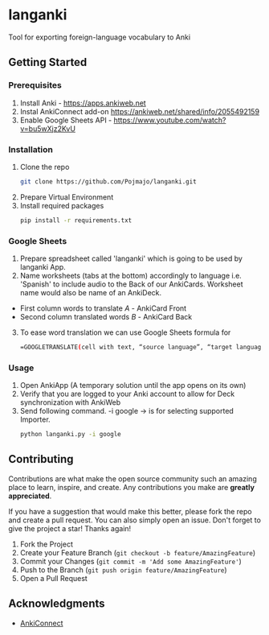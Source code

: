 # langanki
Tool for exporting foreign-language vocabulary to Anki

<!-- GETTING STARTED -->
## Getting Started

### Prerequisites

1. Install Anki - https://apps.ankiweb.net
2. Instal AnkiConnect add-on https://ankiweb.net/shared/info/2055492159
3. Enable Google Sheets API - https://www.youtube.com/watch?v=bu5wXjz2KvU

### Installation
1. Clone the repo
   ```sh
   git clone https://github.com/Pojmajo/langanki.git
   ```
2. Prepare Virtual Environment
3. Install required packages
   ```sh
   pip install -r requirements.txt
   ```
   
### Google Sheets
1. Prepare spreadsheet called 'langanki' which is going to be used by langanki App.
2. Name worksheets (tabs at the bottom) accordingly to language i.e. 'Spanish' to include
audio to the Back of our AnkiCards. 
Worksheet name would also be name of an AnkiDeck.

* First column words to translate _A_ - AnkiCard Front
* Second column translated words _B_ - AnkiCard Back
3. To ease word translation we can use Google Sheets formula for 
   ```sh
   =GOOGLETRANSLATE(cell with text, “source language”, “target language”)
   ```
   
### Usage
1. Open AnkiApp (A temporary solution until the app opens on its own)
2. Verify that you are logged to your Anki account to allow for Deck synchronization with AnkiWeb
3. Send following command. -i google -> is for selecting supported Importer.
   ```sh
   python langanki.py -i google
   ```

<!-- CONTRIBUTING -->
## Contributing

Contributions are what make the open source community such an amazing place to learn, inspire, and create. 
Any contributions you make are **greatly appreciated**.

If you have a suggestion that would make this better, please fork the repo and create a pull request. 
You can also simply open an issue.
Don't forget to give the project a star! Thanks again!

1. Fork the Project
2. Create your Feature Branch (`git checkout -b feature/AmazingFeature`)
3. Commit your Changes (`git commit -m 'Add some AmazingFeature'`)
4. Push to the Branch (`git push origin feature/AmazingFeature`)
5. Open a Pull Request

<!-- ACKNOWLEDGMENTS -->
## Acknowledgments

* [AnkiConnect](https://foosoft.net/projects/anki-connect/)
